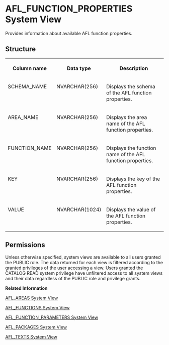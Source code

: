 <!-- loio209d4b7c7519101480b1fdd4883b5a3d -->

# AFL\_FUNCTION\_PROPERTIES System View

Provides information about available AFL function properties.



<a name="loio209d4b7c7519101480b1fdd4883b5a3d___a_f_l__f_u_n_c_t_i_o_n__p_r_o_p_e_r_t_i_e_s_1struct_AFL_FUNCTION_PROPERTIES"/>

## Structure


<table>
<tr>
<th valign="top">

Column name

</th>
<th valign="top">

Data type

</th>
<th valign="top">

Description

</th>
</tr>
<tr>
<td valign="top">

SCHEMA\_NAME

</td>
<td valign="top">

NVARCHAR\(256\)

</td>
<td valign="top">

Displays the schema of the AFL function properties.

</td>
</tr>
<tr>
<td valign="top">

AREA\_NAME

</td>
<td valign="top">

NVARCHAR\(256\)

</td>
<td valign="top">

Displays the area name of the AFL function properties.

</td>
</tr>
<tr>
<td valign="top">

FUNCTION\_NAME

</td>
<td valign="top">

NVARCHAR\(256\)

</td>
<td valign="top">

Displays the function name of the AFL function properties.

</td>
</tr>
<tr>
<td valign="top">

KEY

</td>
<td valign="top">

NVARCHAR\(256\)

</td>
<td valign="top">

Displays the key of the AFL function properties.

</td>
</tr>
<tr>
<td valign="top">

VALUE

</td>
<td valign="top">

NVARCHAR\(1024\)

</td>
<td valign="top">

Displays the value of the AFL function properties.

</td>
</tr>
</table>



<a name="loio209d4b7c7519101480b1fdd4883b5a3d__section_jbt_rgc_bzb"/>

## Permissions

Unless otherwise specified, system views are available to all users granted the PUBLIC role. The data returned for each view is filtered according to the granted privileges of the user accessing a view. Users granted the CATALOG READ system privilege have unfiltered access to all system views and their data regardless of the PUBLIC role and privilege grants.

**Related Information**  


[AFL\_AREAS System View](afl-areas-system-view-209d1d1.md "Provides information about available AFL areas.")

[AFL\_FUNCTIONS System View](afl-functions-system-view-209d7b2.md "Provides information about available AFL functions.")

[AFL\_FUNCTION\_PARAMETERS System View](afl-function-parameters-system-view-d1fce26.md "Provides information about parameters of AFL functions.")

[AFL\_PACKAGES System View](afl-packages-system-view-209dae2.md "Provides information about available AFL packages.")

[AFL\_TEXTS System View](afl-texts-system-view-d1fd8aa.md "Provides information about available AFL texts.")

